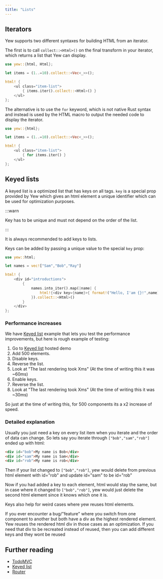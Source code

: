 ```yaml
---
title: "Lists"
---
```


## Iterators

Yew supports two different syntaxes for building HTML from an iterator.

The first is to call `collect::<Html>()` on the final transform in your iterator, which returns a
list that Yew can display.

<!--DOCUSAURUS_CODE_TABS-->
<!--Syntax Type 1-->

```rust
use yew::{html, Html};

let items = (1..=10).collect::<Vec<_>>();

html! {
    <ul class="item-list">
        { items.iter().collect::<Html>() }
    </ul>
};
```

The alternative is to use the `for` keyword, which is not native Rust syntax and instead is used by
the HTML macro to output the needed code to display the iterator.

<!--Syntax Type 2-->

```rust
use yew::{html};

let items = (1..=10).collect::<Vec<_>>();

html! {
    <ul class="item-list">
        { for items.iter() }
    </ul>
};
```

<!--END_DOCUSAURUS_CODE_TABS-->

## Keyed lists

A keyed list is a optimized list that has keys on all tags.
`key` is a special prop provided by Yew which gives an html element a unique identifier which can be used for optimization purposes.

:::warn

Key has to be unique and must not depend on the order of the list.

:::

It is always recommended to add keys to lists.

Keys can be added by passing a unique value to the special `key` prop:

```rust , ignore
use yew::html;

let names = vec!["Sam","Bob","Ray"]

html! {
    <div id="introductions">
        {
            names.into_iter().map(|name| {
                html!{<div key={name}>{ format!("Hello, I'am {}!",name) }</div>}
            }).collect::<Html>()
        }
    </div>
};

```

### Performance increases

We have [Keyed list](https://github.com/yewstack/yew/tree/master/examples/keyed_list) example that lets you test the performance improvements, but here is rough example of testing:

1. Go to [Keyed list](https://github.com/yewstack/yew/tree/master/examples/keyed_list) hosted demo
2. Add 500 elements.
3. Disable keys.
4. Reverse the list.
5. Look at "The last rendering took Xms" (At the time of writing this it was ~60ms)
6. Enable keys.
7. Reverse the list.
8. Look at "The last rendering took Xms" (At the time of writing this it was ~30ms)

So just at the time of writing this, for 500 components its a x2 increase of speed.

### Detailed explanation

Usually you just need a key on every list item when you iterate and the order of data can change.
So lets say you iterate through `["bob","sam","rob"]` ended up with html:

```html
<div id="bob">My name is Bob</div>
<div id="sam">My name is Sam</div>
<div id="rob">My name is rob</div>
```

Then if your list changed to `["bob","rob"]`,
yew would delete from previous html element with id="rob" and update id="sam" to be id="rob"

Now if you had added a key to each element, html would stay the same, but in case where it changed to `["bob","rob"]`, yew would just delete the second html element since it knows which one it is.


Keys also help for weird cases where yew reuses html elements.

If you ever encounter a bug/"feature" where you switch from one component to another but both have a div as the highest rendered element.
Yew reuses the rendered html div in those cases as an optimization.
If you need that div to be recreated instead of reused, then you can add different keys and they wont be reused

## Further reading

- [TodoMVC](https://github.com/yewstack/yew/tree/master/examples/todomvc)
- [Keyed list](https://github.com/yewstack/yew/tree/master/examples/keyed_list)
- [Router](https://github.com/yewstack/yew/tree/master/examples/router)
